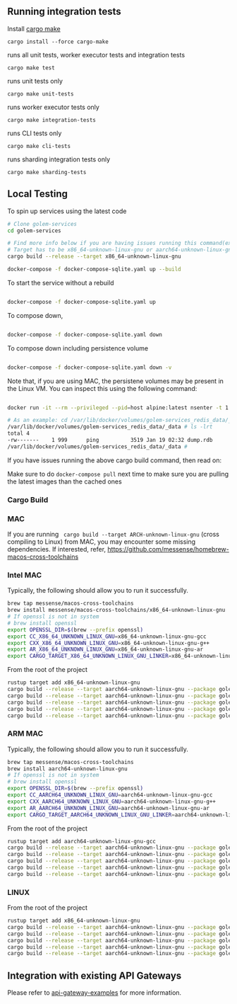 ## Running integration tests

Install [cargo make](https://github.com/sagiegurari/cargo-make)

```shell
cargo install --force cargo-make
```

runs all unit tests, worker executor tests and integration tests
```shell
cargo make test
```

runs unit tests only
```shell
cargo make unit-tests
```

runs worker executor tests only
```shell
cargo make integration-tests
```

runs CLI tests only
```shell
cargo make cli-tests
```

runs sharding integration tests only
```shell
cargo make sharding-tests
```

## Local Testing

To spin up services using the latest code

```bash
# Clone golem-services
cd golem-services

# Find more info below if you are having issues running this command(example: Running from MAC may fail)
# Target has to be x86_64-unknown-linux-gnu or aarch64-unknown-linux-gnu-gcc
cargo build --release --target x86_64-unknown-linux-gnu

docker-compose -f docker-compose-sqlite.yaml up --build
```
To start the service without a rebuild

```bash

docker-compose -f docker-compose-sqlite.yaml up

```

To compose down,

```bash

docker-compose -f docker-compose-sqlite.yaml down

```

To compose down including persistence volume

```bash

docker-compose -f docker-compose-sqlite.yaml down -v

```

Note that, if you are using MAC, the persistene volumes may be present in the Linux VM. You can inspect this using the following command:

```bash

docker run -it --rm --privileged --pid=host alpine:latest nsenter -t 1 -m -u -n -i sh

# As an example: cd /var/lib/docker/volumes/golem-services_redis_data/_data
/var/lib/docker/volumes/golem-services_redis_data/_data # ls -lrt
total 4
-rw-------    1 999      ping          3519 Jan 19 02:32 dump.rdb
/var/lib/docker/volumes/golem-services_redis_data/_data #

```

If you have issues running the above cargo build command, then read on:

Make sure to do `docker-compose pull` next time to make sure you are pulling the latest images than the cached ones

### Cargo Build

### MAC
If you are running ` cargo build --target ARCH-unknown-linux-gnu` (cross compiling to Linux) from MAC, you may encounter
some missing dependencies. If interested, refer, https://github.com/messense/homebrew-macos-cross-toolchains

### Intel MAC

Typically, the following should allow you to run it successfully.

```bash
brew tap messense/macos-cross-toolchains
brew install messense/macos-cross-toolchains/x86_64-unknown-linux-gnu
# If openssl is not in system
# brew install openssl 
export OPENSSL_DIR=$(brew --prefix openssl)
export CC_X86_64_UNKNOWN_LINUX_GNU=x86_64-unknown-linux-gnu-gcc
export CXX_X86_64_UNKNOWN_LINUX_GNU=x86_64-unknown-linux-gnu-g++
export AR_X86_64_UNKNOWN_LINUX_GNU=x86_64-unknown-linux-gnu-ar
export CARGO_TARGET_X86_64_UNKNOWN_LINUX_GNU_LINKER=x86_64-unknown-linux-gnu-gcc
```

From the root of the project

```bash
rustup target add x86_64-unknown-linux-gnu
cargo build --release --target aarch64-unknown-linux-gnu --package golem-shard-manager
cargo build --release --target aarch64-unknown-linux-gnu --package golem-template-service
cargo build --release --target aarch64-unknown-linux-gnu --package golem-worker-service
cargo build --release --target aarch64-unknown-linux-gnu --package golem-template-compilation-service
cargo build --release --target aarch64-unknown-linux-gnu --package golem-worker-executor
```

### ARM MAC

Typically, the following should allow you to run it successfully.

```bash
brew tap messense/macos-cross-toolchains
brew install aarch64-unknown-linux-gnu
# If openssl is not in system
# brew install openssl 
export OPENSSL_DIR=$(brew --prefix openssl)
export CC_AARCH64_UNKNOWN_LINUX_GNU=aarch64-unknown-linux-gnu-gcc
export CXX_AARCH64_UNKNOWN_LINUX_GNU=aarch64-unknown-linux-gnu-g++
export AR_AARCH64_UNKNOWN_LINUX_GNU=aarch64-unknown-linux-gnu-ar
export CARGO_TARGET_AARCH64_UNKNOWN_LINUX_GNU_LINKER=aarch64-unknown-linux-gnu-gcc
```

From the root of the project

```bash
rustup target add aarch64-unknown-linux-gnu-gcc
cargo build --release --target aarch64-unknown-linux-gnu --package golem-shard-manager
cargo build --release --target aarch64-unknown-linux-gnu --package golem-template-service
cargo build --release --target aarch64-unknown-linux-gnu --package golem-worker-service
cargo build --release --target aarch64-unknown-linux-gnu --package golem-template-compilation-service
cargo build --release --target aarch64-unknown-linux-gnu --package golem-worker-executor
```

### LINUX

From the root of the project

```bash
rustup target add x86_64-unknown-linux-gnu
cargo build --release --target aarch64-unknown-linux-gnu --package golem-shard-manager
cargo build --release --target aarch64-unknown-linux-gnu --package golem-template-service
cargo build --release --target aarch64-unknown-linux-gnu --package golem-worker-service
cargo build --release --target aarch64-unknown-linux-gnu --package golem-template-compilation-service
cargo build --release --target aarch64-unknown-linux-gnu --package golem-worker-executor
```

## Integration with existing API Gateways

Please refer to [api-gateway-examples](api-gateway-examples) for more information.